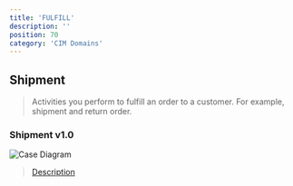 ```yaml
---
title: 'FULFILL'
description: ''
position: 70
category: 'CIM Domains'
---
```


## Shipment
> Activities you perform to fulfill an order to a customer. For example, shipment and return order.

### Shipment v1.0

![Case Diagram](https://raw.githubusercontent.com/cloudinformationmodel/cloudinformationmodel/v0.1.2/src/subjectAreas/Shipment/diagram.png)

> [Description](https://raw.githubusercontent.com/cloudinformationmodel/cloudinformationmodel/v0.1.2/src/subjectAreas/Shipment/about.jsonld)
